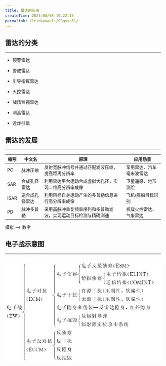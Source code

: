 ```yaml
---
title: 雷达的应用
createTime: 2025/08/08 19:22:15
permalink: /leidayuanli/98qsxn51/
---
```


## **雷达的分类**
---

* 预警雷达

* 警戒雷达

* 引导指挥雷达

* 火控雷达

* 战场监视雷达

* 测高雷达

* 近炸引信

## **雷达的发展**
---

| 缩写 | 中文名               | 原理                                                                 | 应用场景                 |
|------|----------------------|----------------------------------------------------------------------|--------------------------|
| PC   | 脉冲压缩             | 发射宽脉冲信号并通过匹配滤波压缩，提高距离分辨率                     | 军用雷达、汽车毫米波雷达 |
| SAR  | 合成孔径雷达         | 利用雷达平台运动合成虚拟大孔径，实现二维高分辨率成像                 | 卫星遥感、地形测绘       |
| ISAR | 逆合成孔径雷达       | 利用目标自身运动产生的多普勒信息进行高分辨率成像                     | 飞机/舰船目标识别        |
| PD   | 脉冲多普勒           | 采用高脉冲重复频率序列和多普勒滤波，实现运动目标检测与精确测速       | 机载火控雷达、气象雷达   |

模拟 --> 数字

## **电子战示意图**
---

![电子战示意图](picture/电子战示意图.jpg)